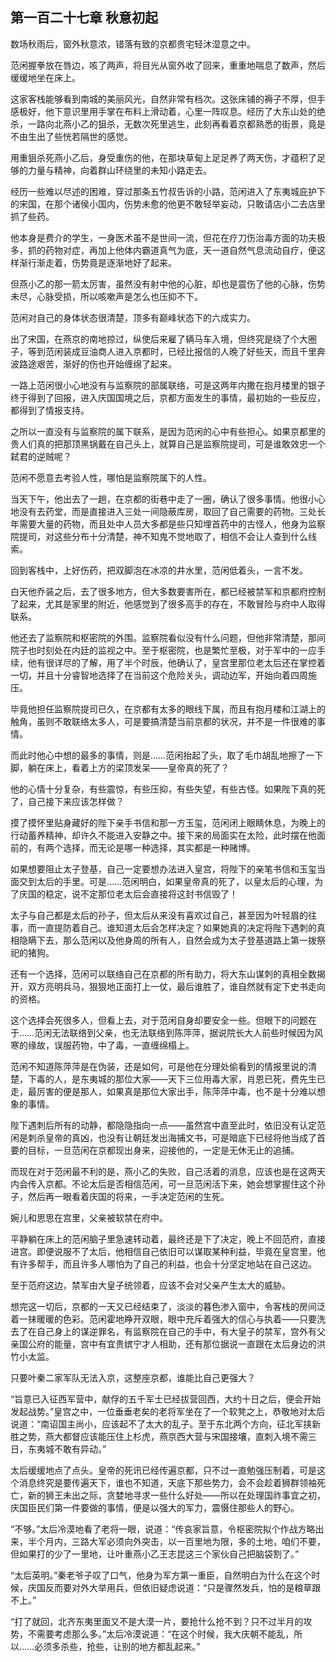 ## 第一百二十七章 **秋意初起**

数场秋雨后，窗外秋意浓，错落有致的京都贵宅轻沐湿意之中。

范闲握拳放在唇边，咳了两声，将目光从窗外收了回来，重重地喘息了数声，然后缓缓地坐在床上。

这家客栈能够看到南城的美丽风光，自然非常有档次。这张床铺的褥子不厚，但手感极好，他下意识里用手掌在布料上滑动着，心里一阵叹息。经历了大东山处的绝杀，一路向北燕小乙的狙杀，无数次死里逃生，此刻再看着京都熟悉的街景，竟是不由生出了些恍若隔世的感觉。

用重狙杀死燕小乙后，身受重伤的他，在那块草甸上足足养了两天伤，才蕴积了足够的力量与精神，向着群山环绕里的未知小路走去。

经历一些难以尽述的困难，穿过那条五竹叔告诉的小路，范闲进入了东夷城庇护下的宋国，在那个诸侯小国内，伤势未愈的他更不敢轻举妄动，只敢请店小二去店里抓了些药。

他本身是费介的学生，一身医术虽不是世间一流，但花在疗刀伤治毒方面的功夫极多，抓的药物对症，再加上他体内霸道真气为底，天一道自然气息流动自疗，便这样渐行渐走着，伤势竟是逐渐地好了起来。

但燕小乙的那一箭太厉害，虽然没有射中他的心脏，却也是震伤了他的心脉，伤势未尽，心脉受损，所以咳嗽声是怎么也压抑不下。

范闲对自己的身体状态很清楚，顶多有巅峰状态下的六成实力。

出了宋国，在燕京的南地掠过，纵使后来雇了辆马车入境，但终究是绕了个大圈子，等到范闲装成豆油商人进入京都时，已经比报信的人晚了好些天，而且千里奔波路途艰苦，渐好的伤也开始缠绵了起来。

一路上范闲很小心地没有与监察院的部属联络，可是这两年内撒在抱月楼里的银子终于得到了回报，进入庆国国境之后，京都方面发生的事情，最初始的一些反应，都得到了情报支持。

之所以一直没有与监察院的属下联系，是因为范闲的心中有些担心。如果京都里的贵人们真的把那顶黑锅戴在自己头上，就算自己是监察院提司，可是谁敢效忠一个弑君的逆贼呢？

范闲不愿意去考验人性，哪怕是监察院属下的人性。

当天下午，他出去了一趟，在京都的街巷中走了一圈，确认了很多事情。他很小心地没有去药堂，而是直接进入三处一间隐蔽库房，取回了自己需要的药物。三处长年需要大量的药物，而且处中人员大多都是些只知埋首药中的古怪人，他身为监察院提司，对这些分布十分清楚，神不知鬼不觉地取了，相信不会让人查到什么线索。

回到客栈中，上好伤药，把双脚泡在冰凉的井水里，范闲低着头，一言不发。

白天他乔装之后，去了很多地方，但大多数要害所在，都已经被禁军和京都府控制了起来，尤其是家里的附近，他感觉到了很多高手的存在，不敢冒险与府中人取得联系。

他还去了监察院和枢密院的外围。监察院看似没有什么问题，但他非常清楚，那间院子也时刻处在内廷的监视之中。至于枢密院，也是繁忙至极，对于军中的一应手续，他有很详尽的了解，用了半个时辰，他确认了，皇宫里那位老太后还在掌控着一切，并且十分睿智地选择了在当前这个危险关头，调动边军，开始向着四周施压。

毕竟他担任监察院提司已久，在京都有太多的眼线下属，而且有抱月楼和江湖上的触角，虽则不敢联络太多人，可是要搞清楚当前京都的状况，并不是一件很难的事情。

而此时他心中想的最多的事情，则是……范闲抬起了头，取了毛巾胡乱地擦了一下脚，躺在床上，看着上方的梁顶发呆——皇帝真的死了？

他的心情十分复杂，有些震惊，有些压抑，有些失望，有些古怪。如果陛下真的死了，自己接下来应该怎样做？

摸了摸怀里贴身藏好的陛下亲手书信和那一方玉玺，范闲闭上眼睛休息，为晚上的行动蓄养精神，却许久不能进入安静之中。接下来的局面实在太险，此时摆在他面前的，有两个选择，而无论是哪一种选择，其实都是一种赌博。

如果想要阻止太子登基，自己一定要想办法进入皇宫，将陛下的亲笔书信和玉玺当面交到太后的手里。可是……范闲明白，如果皇帝真的死了，以皇太后的心理，为了庆国的稳定，说不定那位老太后会直接将这封书信毁了！

太子与自己都是太后的孙子，但太后从来没有喜欢过自己，甚至因为叶轻眉的往事，而一直提防着自己。谁知道太后会怎样决定？如果她真的决定将陛下遇刺的真相隐瞒下去，那么范闲以及他身周的所有人，自然会成为太子登基道路上第一拨祭祀的猪狗。

还有一个选择，范闲可以联络自己在京都的所有助力，将大东山谋刺的真相全数揭开，双方亮明兵马，狠狠地正面打上一仗，最后谁胜了，谁自然就有定下史书走向的资格。

这个选择会死很多人，但看上去，对于范闲自身却要安全一些。但眼下的问题在于……范闲无法联络到父亲，也无法联络到陈萍萍，据说院长大人前些时候因为风寒的缘故，误服药物，中了毒，一直缠绵榻上。

范闲不知道陈萍萍是在伪装，还是如何，可是他在分理处偷看到的情报里说的清楚，下毒的人，是东夷城的那位大家——天下三位用毒大家，肖恩已死，费先生已走，最厉害的便是那人，如果真是那位大家出手，陈萍萍中毒，也不是十分难以想象的事情。

陛下遇刺后所有的动静，都隐隐指向一点——虽然宫中直至此时，依旧没有认定范闲是刺杀皇帝的真凶，也没有让朝廷发出海捕文书，可是暗底下已经将他当成了首要的目标，一旦范闲在京都现出身来，迎接他的，一定是无休无止的追捕。

而现在对于范闲最不利的是，燕小乙的失败，自己活着的消息，应该也是在这两天内会传入京都。不论太后是否相信范闲，可一旦范闲活下来，她会想掌握住这个孙子，然后再一眼看着庆国的将来，一手决定范闲的生死。

婉儿和思思在宫里，父亲被软禁在府中。

平静躺在床上的范闲脑子里急速转动着，最终还是下了决定，晚上不回范府，直接进宫。即便说服不了太后，他相信自己依旧可以谋取某种利益，毕竟在皇宫里，他有许多帮手，而且许多人哪怕为了自己的利益，也会十分坚定地站在自己这边。

至于范府这边，禁军由大皇子统领着，应该不会对父亲产生太大的威胁。

想完这一切后，京都的一天又已经结束了，淡淡的暮色渗入窗中，令客栈的房间泛着一抹暖暖的色彩。范闲霍地睁开双眼，眼中充斥着强大的信心与执着——只要洗去了在自己身上的谋逆罪名，有监察院在自己的手中，有大皇子的禁军，宫外有父亲国公府的能量，宫中有宜贵嫔宁才人相助，还有那位据说一直跟在太后身边的洪竹小太监。

只要叶秦二家军队无法入京，这整座京都，谁能比自己更强大？

“旨意已入征西军营中，献俘的五千军士已经拔营回西，大约十日之后，便会开始发起战势。”皇宫之中，一位垂垂老矣的老将军坐在了一个软凳之上，恭敬地对太后说道：“南诏国主尚小，应该起不了太大的乱子。至于东北两个方向，征北军挟新胜之势，燕大都督应该能压住上杉虎，燕京西大营与宋国接壤，直刺入境不需三日，东夷城不敢有异动。”

太后缓缓地点了点头。皇帝的死讯已经传遍京都，只不过一直勉强压制着，可是这个消息终究是要传遍天下，谁也不知道，天底下那些势力，会不会趁着狮群领袖死亡，新的狮王未出之际，贪婪地寻求一些什么好处——所以在处理国祚事宜之初，庆国臣民们第一件要做的事情，便是以强大的军力，震慑住那些人的野心。

“不够。”太后冷漠地看了老将一眼，说道：“传哀家旨意，令枢密院拟个作战方略出来，半个月内，三路大军必须向外突击，以一百里地为限，多的土地，咱们不要，但如果打的少了一里地，让叶重燕小乙王志昆这三个家伙自己把脑袋割了。”

“太后英明。”秦老爷子叹了口气，他身为军方第一重臣，自然明白为什么在这个时候，庆国反而要对外大举用兵，但依旧疑虑说道：“只是骤然发兵，怕的是粮草跟不上。”

“打了就回，北齐东夷里面又不是大漠一片，要抢什么抢不到？只不过半月的攻势，不需要考虑那么多。”太后冷漠说道：“在这个时候，我大庆朝不能乱，所以……必须多杀些，抢些，让别的地方都乱起来。”

